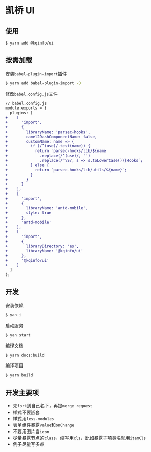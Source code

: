 # 凯桥 UI

## 使用

```bash
$ yarn add @kqinfo/ui
```

## 按需加载

安装`babel-plugin-import`插件

```bash
$ yarn add babel-plugin-import -D
```

修改`babel.config.js`文件

```diff
// babel.config.js
module.exports = {
  plugins: [
+    [
+      'import',
+      {
+        libraryName: 'parsec-hooks',
+        camel2DashComponentName: false,
+        customName: name => {
+          if (/^(use)/.test(name)) {
+            return `parsec-hooks/lib/${name
+              .replace(/^(use)/, '')
+              .replace(/^\S/, s => s.toLowerCase())}Hooks`;
+          } else {
+            return `parsec-hooks/lib/utils/${name}`;
+          }
+        }
+      }
+    ],
+    [
+      'import',
+      {
+        libraryName: 'antd-mobile',
+        style: true
+      },
+      'antd-mobile'
+    ],
+    [
+      'import',
+      {
+        libraryDirectory: 'es',
+        libraryName: '@kqinfo/ui'
+      },
+      '@kqinfo/ui'
+    ]
  ]
};

```

## 开发

安装依赖

```bash
$ yan i
```

启动服务

```bash
$ yan start
```

编译文档

```bash
$ yarn docs:build
```

编译项目

```bash
$ yarn build
```

## 开发主要项

- 先`fork`到自己名下，再提`merge request`
- 样式不要嵌套
- 样式用`less-modules`
- 表单组件暴露`value`和`onChange`
- 不要用图片当`icon`
- 尽量暴露节点的`class`，缩写用`cls`，比如暴露子项类名就用`itemCls`
- 例子尽量写多点
